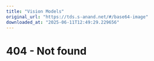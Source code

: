 ```yaml
---
title: "Vision Models"
original_url: "https://tds.s-anand.net/#/base64-image"
downloaded_at: "2025-06-11T12:49:29.229656"
---
```


404 - Not found
===============